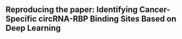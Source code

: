 ## Reproducing the paper: Identifying Cancer-Specific circRNA-RBP Binding Sites Based on Deep Learning

